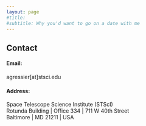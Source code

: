 ```yaml
---
layout: page
#title: 
#subtitle: Why you'd want to go on a date with me
---
```


## Contact
#### Email:  
agressier[at]stsci.edu   
#### Address:  
Space Telescope Science Institute (STScI)  
Rotunda Building | Office 334 | 711 W 40th Street   
Baltimore | MD 21211 | USA  

